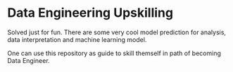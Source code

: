 # Data Engineering Upskilling

Solved just for fun.
There are some very cool model prediction for analysis, data interpretation and machine learning model. 

One can use this repository as guide to skill themself in path of becoming Data Engineer.

